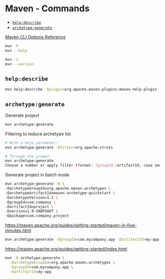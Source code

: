 <!-- omit in toc -->
# Maven - Commands

- [`help:describe`](#helpdescribe)
- [`archetype:generate`](#archetypegenerate)

[Maven CLI Options Reference](https://maven.apache.org/ref/3.6.3/maven-embedder/cli.html)

```bash
mvn -h
mvn --help
```

```bash
mvn -v
mvn --version
```

## `help:describe`

```bash
mvn help:describe -Dplugin=org.apache.maven.plugins:maven-help-plugin
```

## `archetype:generate`

Generate project

```bash
mvn archetype:generate
```

Filtering to reduce archetype list

```bash
# With a mojo parameter:
mvn archetype:generate -Dfilter=org.apache:struts

# Through the prompt:
mvn archetype:generate
Choose a number or apply filter (format: [groupId:]artifactId, case sensitive contains): org.apache:struts
```

Generate project in batch mode

```bash
mvn archetype:generate -B \
-DarchetypeGroupId=org.apache.maven.archetypes \
-DarchetypeArtifactId=maven-archetype-quickstart \
-DarchetypeVersion=1.1 \
-DgroupId=com.company \
-DartifactId=project \
-Dversion=1.0-SNAPSHOT \
-Dpackage=com.company.project
```

<https://maven.apache.org/guides/getting-started/maven-in-five-minutes.html>

```bash
mvn archetype:generate -DgroupId=com.mycompany.app -DartifactId=my-app -DarchetypeArtifactId=maven-archetype-quickstart -DarchetypeVersion=1.4 -DinteractiveMode=false
```

<https://maven.apache.org/guides/getting-started/index.html>

```bash
mvn -B archetype:generate \
  -DarchetypeGroupId=org.apache.maven.archetypes \
  -DgroupId=com.mycompany.app \
  -DartifactId=my-app
```
